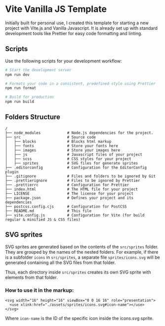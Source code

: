 # Vite Vanilla JS Template

Initially built for personal use, I created this template for starting a new project with Vite.js and Vanilla Javascript.
It is already set up with standard development tools like Prettier for easy code formatting and linting.

## Scripts

Use the following scripts for your development workflow:

```bash
# Start the development server
npm run dev

# Formats your code in a consistent, predefined style using Prettier
npm run format

# Build for production
npm run build
```

## Folders Structure

```plaintext
/
├── node_modules            # Node.js dependencies for the project.
├── src                     # Source code
│   ├── blocks              # Blocks html markup
│   ├── fonts               # Store your fonts here
│   ├── images              # Store your images here
│   ├── js                  # Javascript files of your project
│   ├── scss                # CSS styles for your project
│   ├── sprites             # SVG files for generate sprites
├── .editorconfig           # Configuration for the EditorConfig plugin
├── .gitignore              # Files and folders to be ignored by Git
├── .prettierignore         # Files to be ignored by Prettier
├── .prettierrc             # Configuration for Prettier
├── index.html              # The HTML file for your project
├── LICENSE                 # The license for your project
├── package.json            # Defines your project and its dependencies
├── postcss.config.cjs      # Configuration for PostCSS
├── README.md               # This file
├── vite.config.js          # Configuration for Vite (for build regular & minified JS & CSS files)
```

## SVG sprites

SVG sprites are generated based on the contents of the `src/sprites` folder. They are grouped by
the names of the nested folders. For example, if there is a subfolder `icons` in `src/sprites`, a
separate file `sprites/icons.svg` will be generated containing all the SVG files from that folder.

Thus, each directory inside `src/sprites` creates its own SVG sprite with elements from that folder.

### How to use it in the markup:

```
<svg width="16" height="16" viewBox="0 0 16 16" role="presentation">
  <use xlink:href="./assets/sprites/icons.svg#icon-name"></use>
</svg>
```
Where `icon-name` is the ID of the specific icon inside the icons.svg sprite.
